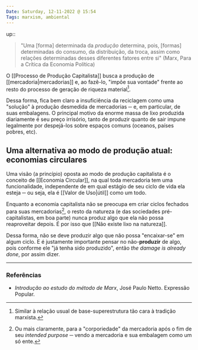 ```yaml
---
Date: Saturday, 12-11-2022 @ 15:54
Tags: marxism, ambiental
---
```

up:: 

> "Uma [forma] determinada da *produção* determina, pois, [formas] determinadas do consumo, da distribuição, da troca, assim como relações determinadas desses diferentes fatores entre si" (Marx, Para a Crítica da Economia Política)

O [[Processo de Produção Capitalista]] busca a produção de [[mercadoria|mercadorias]] e, ao fazê-lo, "impõe sua vontade" frente ao resto do processo de geração de riqueza material[^1]. 

Dessa forma, fica bem claro a insuficiência da reciclagem como uma "solução" à produção desmedida de mercadorias ─ e, em particular, de suas embalagens. O principal motivo da enorme massa de lixo produzida diariamente é seu preço irrisório, tanto de produzir quanto de sair impune legalmente por despejá-los sobre espaços comuns (oceanos, países pobres, etc).

## Uma alternativa ao modo de produção atual: economias circulares
Uma visão (a princípio) oposta ao modo de produção capitalista é o conceito de [[Economia Circular]], na qual toda mercadoria tem uma funcionalidade, independente de em qual estágio de seu ciclo de vida ela esteja ─ ou seja, ela é [[Valor de Uso|útil]] como um todo. 

Enquanto a economia capitalista não se preocupa em criar ciclos fechados para suas mercadorias[^2], o resto da natureza (e das sociedades pré-capitalistas, em boa parte) nunca produz algo que ela não possa reaproveitar depois. É por isso que [[Não existe lixo na natureza]].

Dessa forma, não se deve produzir algo que não possa "encaixar-se" em algum ciclo. E é justamente importante pensar no não-**produzir** de algo, pois conforme ele "já tenha sido produzido", então *the damage is already done*, por assim dizer.

---
### Referências
- *Introdução ao estudo do método de Marx*, José Paulo Netto. Expressão Popular.

[^1]: Similar à relação usual de base-superestrutura tão cara à tradição marxista.
[^2]: Ou mais claramente, para a "corporiedade" da mercadoria após o fim de seu *intended purpose* ─ vendo a mercadoria e sua embalagem como um só ente.